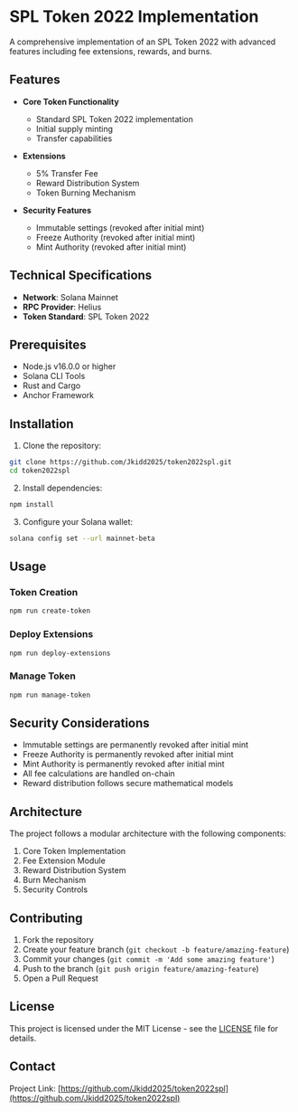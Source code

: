 # SPL Token 2022 Implementation

A comprehensive implementation of an SPL Token 2022 with advanced features including fee extensions, rewards, and burns.

## Features

- **Core Token Functionality**
  - Standard SPL Token 2022 implementation
  - Initial supply minting
  - Transfer capabilities
- **Extensions**

  - 5% Transfer Fee
  - Reward Distribution System
  - Token Burning Mechanism

- **Security Features**
  - Immutable settings (revoked after initial mint)
  - Freeze Authority (revoked after initial mint)
  - Mint Authority (revoked after initial mint)

## Technical Specifications

- **Network**: Solana Mainnet
- **RPC Provider**: Helius
- **Token Standard**: SPL Token 2022

## Prerequisites

- Node.js v16.0.0 or higher
- Solana CLI Tools
- Rust and Cargo
- Anchor Framework

## Installation

1. Clone the repository:

```bash
git clone https://github.com/Jkidd2025/token2022spl.git
cd token2022spl
```

2. Install dependencies:

```bash
npm install
```

3. Configure your Solana wallet:

```bash
solana config set --url mainnet-beta
```

## Usage

### Token Creation

```bash
npm run create-token
```

### Deploy Extensions

```bash
npm run deploy-extensions
```

### Manage Token

```bash
npm run manage-token
```

## Security Considerations

- Immutable settings are permanently revoked after initial mint
- Freeze Authority is permanently revoked after initial mint
- Mint Authority is permanently revoked after initial mint
- All fee calculations are handled on-chain
- Reward distribution follows secure mathematical models

## Architecture

The project follows a modular architecture with the following components:

1. Core Token Implementation
2. Fee Extension Module
3. Reward Distribution System
4. Burn Mechanism
5. Security Controls

## Contributing

1. Fork the repository
2. Create your feature branch (`git checkout -b feature/amazing-feature`)
3. Commit your changes (`git commit -m 'Add some amazing feature'`)
4. Push to the branch (`git push origin feature/amazing-feature`)
5. Open a Pull Request

## License

This project is licensed under the MIT License - see the [LICENSE](LICENSE) file for details.

## Contact

Project Link: [https://github.com/Jkidd2025/token2022spl](https://github.com/Jkidd2025/token2022spl)
